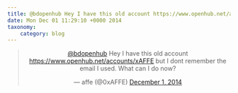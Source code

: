 ```yaml
---
title: @bdopenhub Hey I have this old account https://www.openhub.net/accounts/xAFFE but I dont remember the email I used. What can I do now?
date: Mon Dec 01 11:29:10 +0000 2014
taxonomy:
    category: blog
---
```

<blockquote class="twitter-tweet" align="center" width="350"><p lang="en" dir="ltr"><a href="https://twitter.com/bdopenhub">@bdopenhub</a> Hey I have this old account <a href="https://www.openhub.net/accounts/xAFFE">https://www.openhub.net/accounts/xAFFE</a> but I dont remember the email I used. What can I do now?</p>&mdash; affe (@0xAFFE) <a href="https://twitter.com/0xAFFE/status/539380682158784512">December 1, 2014</a></blockquote>
